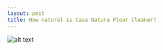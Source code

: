 ```yaml
---
layout: post
title: How natural is Casa Natura Floor Cleaner?
---
```


![alt text](http://paperproductsofflorida.com/wp-content/uploads/2014/05/Rainforest.png "Casa Natura Floor Cleaner")
